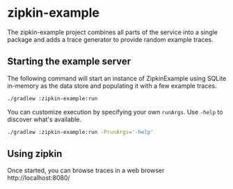 # zipkin-example
The zipkin-example project combines all parts of the service into a single
package and adds a trace generator to provide random example traces.

## Starting the example server
The following command will start an instance of ZipkinExample using SQLite
in-memory as the data store and populating it with a few example traces.

```bash
./gradlew :zipkin-example:run
```

You can customize execution by specifying your own `runArgs`. Use `-help` to discover what's available.

```bash
./gradlew :zipkin-example:run -PrunArgs='-help'
```
## Using zipkin
Once started, you can browse traces in a web browser http://localhost:8080/
